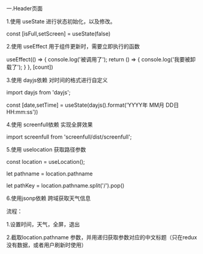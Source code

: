 一.Header页面

1.使用 useState 进行状态初始化，以及修改。

const [isFull,setScreen] = useState(false)

2.使用 useEffect 用于组件更新时，需要立即执行的函数

useEffect(() => {
    console.log('被调用了');
    return () => {
        console.log('我要被卸载了');
    }
}, [count])

3.使用 dayjs依赖 对时间的格式进行自定义

import dayjs from 'dayjs';

const [date,setTime] = useState(dayjs().format('YYYY年 MM月 DD日 HH:mm:ss'))

4.使用 screenfull依赖 实现全屏效果

import screenfull from 'screenfull/dist/screenfull';

5.使用 uselocation 获取路径参数

const location = useLocation();

let pathname = location.pathname

let pathKey = location.pathname.split('/').pop()

6.使用jsonp依赖 跨域获取天气信息

流程：

1.设置时间，天气，全屏，退出

2.截取location.pathname 参数，并用递归获取参数对应的中文标题（只在redux没有数据，或者用户刷新时使用）








